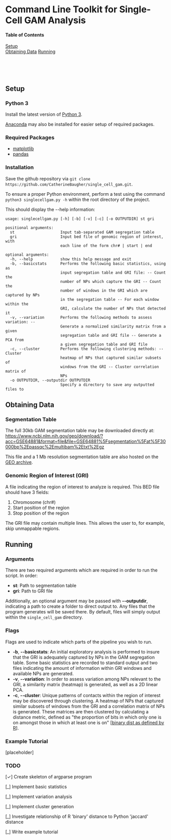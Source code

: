 # Command Line Toolkit for Single-Cell GAM Analysis
#### Table of Contents
[Setup](#setup)  
[Obtaining Data](#data)
[Running](#run)

<br><br><br>

<a name="setup"/>

## Setup
### Python 3
Install the latest version of [Python 3](https://www.python.org/downloads/).

[Anaconda](https://www.anaconda.com/distribution/) may also be installed for easier setup of required packages.

### Required Packages
* [matplotlib](https://matplotlib.org/users/installing.html)
* [pandas](https://pandas.pydata.org/pandas-docs/stable/install.html)

### Installation
Save the github repository via `git clone https://github.com/CatherineBaugher/single_cell_gam.git`.

To ensure a proper Python environment, perform a test using the command `python3 singlecellgam.py -h` within the root directory of the project.

This should display the --help information:
```
usage: singlecellgam.py [-h] [-b] [-v] [-c] [-o OUTPUTDIR] st gri

positional arguments:
  st                    Input tab-separated GAM segregation table
  gri                   Input bed file of genomic region of interest, with
                        each line of the form chr# | start | end

optional arguments:
  -h, --help            show this help message and exit
  -b, --basicstats      Performs the following basic statistics, using as
                        input segregation table and GRI file: -- Count the
                        number of NPs which capture the GRI -- Count the
                        number of windows in the GRI which are captured by NPs
                        in the segregation table -- For each window within the
                        GRI, calculate the number of NPs that detected it
  -v, --variation       Performs the following methods to assess variation: --
                        Generate a normalized similarity matrix from a given
                        segregation table and GRI file -- Generate a PCA from
                        a given segregation table and GRI file
  -c, --cluster         Performs the following clustering methods: -- Cluster
                        heatmap of NPs that captured similar subsets of
                        windows from the GRI -- Cluster correlation matrix of
                        NPs
  -o OUTPUTDIR, --outputdir OUTPUTDIR
                        Specify a directory to save any outputted files to
```

<a name="data"/>

## Obtaining Data
### Segmentation Table
The full 30kb GAM segmentation table may be downloaded directly at: https://www.ncbi.nlm.nih.gov/geo/download/?acc=GSE64881&format=file&file=GSE64881%5Fsegmentation%5Fat%5F30000bp%2Epassqc%2Emultibam%2Etxt%2Egz

This file and a 1 Mb resolution segmentation table are also hosted on the [GEO archive](https://www.ncbi.nlm.nih.gov/geo/query/acc.cgi?acc=GSE64881).

### Genomic Region of Interest (GRI)
A file indicating the region of interest to analyze is required. This BED file should have 3 fields:
1. Chromosome (chr#)
2. Start position of the region
3. Stop position of the region

The GRI file may contain multiple lines. This allows the user to, for example, skip unmappable regions.

<a name="run"/>

## Running
### Arguments
There are two required arguments which are required in order to run the script. In order:
* **st**: Path to segmentation table
* **gri**: Path to GRI file

Additionally, an optional argument may be passed with **--outputdir**, indicating a path to create a folder to direct output to. Any files that the program generates will be saved there. By default, files will simply output within the `single_cell_gam` directory.

### Flags
Flags are used to indicate which parts of the pipeline you wish to run.
* **-b**, **--basicstats**: An initial exploratory analysis is performed to insure that the GRI is adequately captured by NPs in the GAM segregation table. Some basic statistics are recorded to standard output and two files indicating the amount of information within GRI windows and available NPs are generated.
* **-v**, **--variation**: In order to assess variation among NPs relevant to the GRI, a similarity matrix (heatmap) is generated, as well as a 2D linear PCA.
* **-c**, **--cluster**: Unique patterns of contacts within the region of interest may be discovered through clustering. A heatmap of NPs that captured similar subsets of windows from the GRI and a correlation matrix of NPs is generated. These matrices are then clustered by calculating a distance metric, defined as "the proportion of bits in which only one is on amongst those in which at least one is on" [[binary dist as defined by R](https://www.rdocumentation.org/packages/stats/versions/3.6.2/topics/dist)].

### Example Tutorial
[placeholder]

### TODO
[✓] Create skeleton of argparse program

[_] Implement basic statistics

[_] Implement variation analysis

[_] Implement cluster generation

[_] Investigate relationship of R 'binary' distance to Python 'jaccard' distance

[_] Write example tutorial
